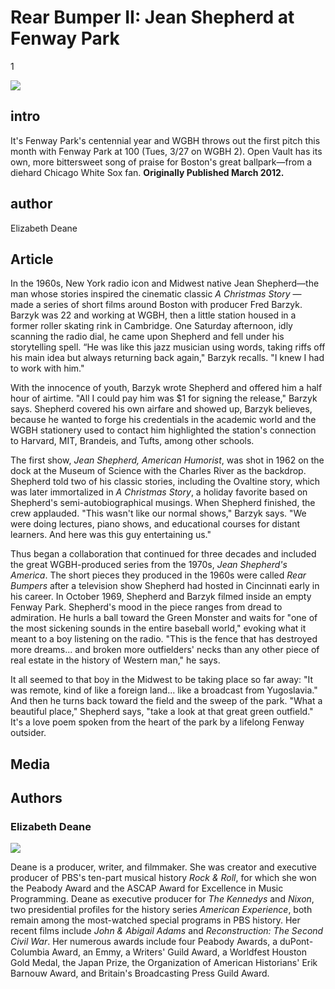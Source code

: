 # Rear Bumper II: Jean Shepherd at Fenway Park

1

![](https://s3.amazonaws.com/openvault.wgbh.org/scholar_exhibits/fenway_park/fenway_park_554x340.png)

## intro

It's Fenway Park's centennial year and WGBH throws out the first pitch this month with Fenway Park at 100 (Tues, 3/27 on WGBH 2). Open Vault has its own, more bittersweet song of praise for Boston's great ballpark—from a diehard Chicago White Sox fan. **Originally Published March 2012.**

## author

Elizabeth Deane

## Article

In the 1960s, New York radio icon and Midwest native Jean Shepherd—the man whose stories inspired the cinematic classic *A Christmas Story* — made a series of short films around Boston with producer Fred Barzyk. Barzyk was 22 and working at WGBH, then a little station housed in a former roller skating rink in Cambridge. One Saturday afternoon, idly scanning the radio dial, he came upon Shepherd and fell under his storytelling spell. “He was like this jazz musician using words, taking riffs off his main idea but always returning back again," Barzyk recalls. "I knew I had to work with him."

With the innocence of youth, Barzyk wrote Shepherd and offered him a half hour of airtime. "All I could pay him was $1 for signing the release," Barzyk says. Shepherd covered his own airfare and showed up, Barzyk believes, because he wanted to forge his credentials in the academic world and the WGBH stationery used to contact him highlighted the station's connection to Harvard, MIT, Brandeis, and Tufts, among other schools.

The first show, *Jean Shepherd, American Humorist*, was shot in 1962 on the dock at the Museum of Science with the Charles River as the backdrop. Shepherd told two of his classic stories, including the Ovaltine story, which was later immortalized in *A Christmas Story*, a holiday favorite based on Shepherd's semi-autobiographical musings. When Shepherd finished, the crew applauded. "This wasn't like our normal shows," Barzyk says. "We were doing lectures, piano shows, and educational courses for distant learners. And here was this guy entertaining us."

Thus began a collaboration that continued for three decades and included the great WGBH-produced series from the 1970s, *Jean Shepherd's America*. The short pieces they produced in the 1960s were called *Rear Bumpers* after a television show Shepherd had hosted in Cincinnati early in his career. In October 1969, Shepherd and Barzyk filmed inside an empty Fenway Park. Shepherd's mood in the piece ranges from dread to admiration. He hurls a ball toward the Green Monster and waits for "one of the most sickening sounds in the entire baseball world," evoking what it meant to a boy listening on the radio. "This is the fence that has destroyed more dreams... and broken more outfielders' necks than any other piece of real estate in the history of Western man," he says.

It all seemed to that boy in the Midwest to be taking place so far away: "It was remote, kind of like a foreign land... like a broadcast from Yugoslavia." And then he turns back toward the field and the sweep of the park. "What a beautiful place," Shepherd says, "take a look at that great green outfield." It's a love poem spoken from the heart of the park by a lifelong Fenway outsider.

## Media

[](http://localhost:3000/catalog?f[scholar_exhibits][]=fenway_park)

## Authors

### Elizabeth Deane
<div class="pull-left col-sm-4"><img src="https://s3.amazonaws.com/openvault.wgbh.org/scholar_exhibits/headshots/deane_headshot.png"></img></div>

Deane is a producer, writer, and filmmaker. She was creator and executive producer of PBS's ten-part musical history *Rock & Roll*, for which she won the Peabody Award and the ASCAP Award for Excellence in Music Programming. Deane as executive producer for *The Kennedys* and *Nixon*, two presidential profiles for the history series *American Experience*, both remain among the most-watched special programs in PBS history. Her recent films include *John & Abigail Adams* and *Reconstruction: The Second Civil War*. Her numerous awards include four Peabody Awards, a duPont-Columbia Award, an Emmy, a Writers' Guild Award, a Worldfest Houston Gold Medal, the Japan Prize, the Organization of American Historians' Erik Barnouw Award, and Britain's Broadcasting Press Guild Award.
